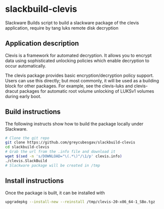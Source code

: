 # slackbuild-clevis
Slackware Builds script to build a slackware package of the clevis application, require by tang luks remote disk decryption


## Application description
Clevis is a framework for automated decryption. It allows you to encrypt
data using sophisticated unlocking policies which enable decryption to
occur automatically.

The clevis package provides basic encryption/decryption policy support.
Users can use this directly; but most commonly, it will be used as a
building block for other packages. For example, see the clevis-luks
and clevis-dracut packages for automatic root volume unlocking of LUKSv1
volumes during early boot.

## Build instructions

The following instructs show how to build the package locally under Slackware.

```bash
# Clone the git repo
git clone https://github.com/greycubesgav/slackbuild-clevis
cd slackbuild-clevis
# Grab the url from the .info file and download it
wget $(sed -n 's/DOWNLOAD="\(.*\)"/\1/p' clevis.info)
./clevis.SlackBuild
# Slackware package will be created in /tmp
```

## Install instructions

Once the package is built, it can be installed with

```bash
upgradepkg --install-new --reinstall /tmp/clevis-20-x86_64-1_SBo.tgz
```